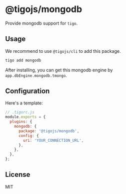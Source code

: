 # @tigojs/mongodb

Provide mongodb support for `tigo`.

## Usage

We recommend to use `@tigojs/cli` to add this package.

```bash
tigo add mongodb
```

After installing, you can get this mongodb engine by `app.dbEngine.mongodb.tmongo`.

## Configuration

Here's a template:

```js
// .tigorc.js
module.exports = {
  plugins: {
    mongodb: {
      package: '@tigojs/mongodb',
      config: {
        uri: 'YOUR_CONNECTION_URL',
      },
    },
  },
};
```

## License

MIT
